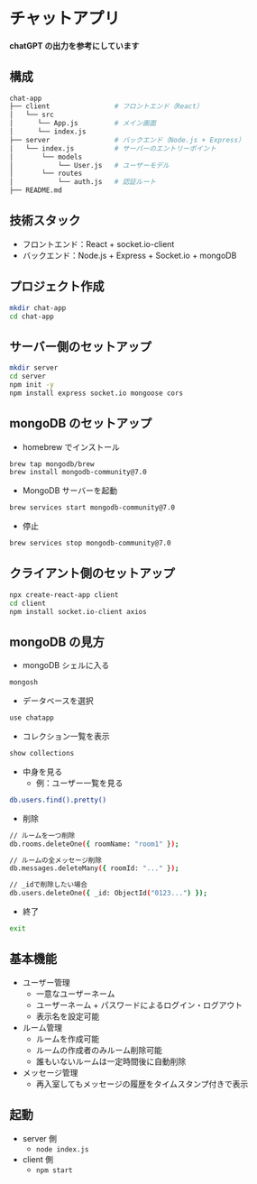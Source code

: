# チャットアプリ

#### chatGPT の出力を参考にしています

## 構成

```bash
chat-app
├── client                # フロントエンド（React）
│   └── src
│      └── App.js         # メイン画面
│      └── index.js
├── server                # バックエンド（Node.js + Express）
│   └── index.js          # サーバーのエントリーポイント
│       └── models
│           └── User.js   # ユーザーモデル
│       └── routes
│           └── auth.js   # 認証ルート
├── README.md
```

## 技術スタック

- フロントエンド：React + socket.io-client
- バックエンド：Node.js + Express + Socket.io + mongoDB

## プロジェクト作成

```bash
mkdir chat-app
cd chat-app
```

## サーバー側のセットアップ

```bash
mkdir server
cd server
npm init -y
npm install express socket.io mongoose cors
```

## mongoDB のセットアップ

- homebrew でインストール

```bash
brew tap mongodb/brew
brew install mongodb-community@7.0
```

- MongoDB サーバーを起動

```bash
brew services start mongodb-community@7.0
```

- 停止

```bash
brew services stop mongodb-community@7.0
```

## クライアント側のセットアップ

```bash
npx create-react-app client
cd client
npm install socket.io-client axios
```

## mongoDB の見方

- mongoDB シェルに入る

```bash
mongosh
```

- データベースを選択

```bash
use chatapp
```

- コレクション一覧を表示

```bash
show collections
```

- 中身を見る
  - 例：ユーザー一覧を見る

```bash
db.users.find().pretty()
```

- 削除

```bash
// ルームを一つ削除
db.rooms.deleteOne({ roomName: "room1" });

// ルームの全メッセージ削除
db.messages.deleteMany({ roomId: "..." });

// _idで削除したい場合
db.users.deleteOne({ _id: ObjectId("0123...") });

```

- 終了

```bash
exit
```

## 基本機能

- ユーザー管理
  - 一意なユーザーネーム
  - ユーザーネーム + パスワードによるログイン・ログアウト
  - 表示名を設定可能
- ルーム管理
  - ルームを作成可能
  - ルームの作成者のみルーム削除可能
  - 誰もいないルームは一定時間後に自動削除
- メッセージ管理
  - 再入室してもメッセージの履歴をタイムスタンプ付きで表示

## 起動

- server 側
  - `node index.js`
- client 側
  - `npm start`

```

```
